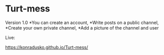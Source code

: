 # Turt-mess

Version 1.0
*You can create an account,
*Write posts on a public channel,
*Create  your own private channel,
*Add a picture of the channel and user

Live:

https://konradusko.github.io/Turt-mess/
